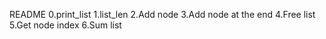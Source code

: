 README
0.print_list
1.list_len
2.Add node
3.Add node at the end
4.Free list
5.Get node index
6.Sum list
